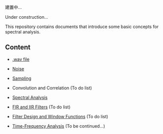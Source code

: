 建置中...

Under construction...

This repository contains documents that introduce some basic concepts for spectral analysis.

## Content

- [.wav file](https://nbviewer.jupyter.org/github/yeh8211TK/DSP/blob/master/WavFile.ipynb)

- [Noise](https://nbviewer.jupyter.org/github/yeh8211TK/DSP/blob/master/Noise.ipynb)

- [Sampling](https://nbviewer.jupyter.org/github/yeh8211TK/DSP/blob/master/Sampling.ipynb)

- Convolution and Correlation (To do list)

- [Spectral Analysis](https://nbviewer.jupyter.org/github/yeh8211TK/DSP/blob/master/Spectral%20analysis.ipynb)

- [FIR and IIR Filters](https://github.com/yeh8211TK/DSP/blob/master/FIR%26IIR.md) (To do list)

- [Filter Design and Window Functions](https://github.com/yeh8211TK/DSP/blob/master/FilterDesign.md) (To do list)

- [Time-Frequency Analysis](https://nbviewer.jupyter.org/github/yeh8211TK/DSP/blob/master/Time-Frequency%20Analysis.ipynb) (To be continued...)
